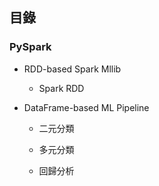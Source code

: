 ## 目錄

### PySpark

- RDD-based Spark Mllib

  - Spark RDD  

- DataFrame-based ML Pipeline

  - 二元分類
  
  - 多元分類
  
  - 回歸分析
  
